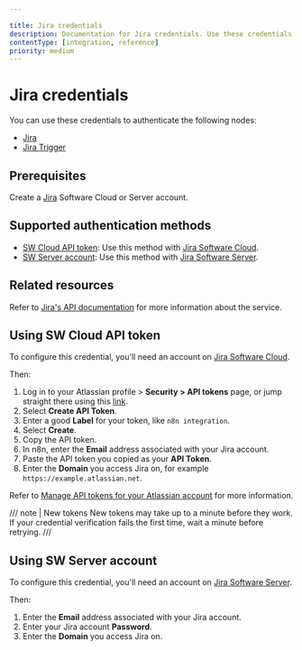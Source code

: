```yaml
---

title: Jira credentials
description: Documentation for Jira credentials. Use these credentials to authenticate Jira in n8n, a workflow automation platform.
contentType: [integration, reference]
priority: medium
---
```


# Jira credentials

You can use these credentials to authenticate the following nodes:

- [Jira](/integrations/builtin/app-nodes/n8n-nodes-base.jira.md)
- [Jira Trigger](/integrations/builtin/trigger-nodes/n8n-nodes-base.jiratrigger.md)

## Prerequisites

Create a [Jira](https://www.atlassian.com/software/jira) Software Cloud or Server account.

## Supported authentication methods

- [SW Cloud API token](#using-sw-cloud-api-token): Use this method with [Jira Software Cloud](https://www.atlassian.com/software/jira).
- [SW Server account](#using-sw-server-account): Use this method with [Jira Software Server](https://www.atlassian.com/software/jira/download.).

## Related resources

Refer to [Jira's API documentation](https://developer.atlassian.com/cloud/jira/platform/rest/v2/intro/#about) for more information about the service.

## Using SW Cloud API token

To configure this credential, you'll need an account on [Jira Software Cloud](https://www.atlassian.com/software/jira).

Then:

1. Log in to your Atlassian profile > **Security > API tokens** page, or jump straight there using this [link](https://id.atlassian.com/manage-profile/security/api-tokens).
2. Select **Create API Token**.
3. Enter a good **Label** for your token, like `n8n integration`.
4. Select **Create**.
5. Copy the API token.
6. In n8n, enter the **Email** address associated with your Jira account.
7. Paste the API token you copied as your **API Token**.
8. Enter the **Domain** you access Jira on, for example `https://example.atlassian.net`.

Refer to [Manage API tokens for your Atlassian account](https://support.atlassian.com/atlassian-account/docs/manage-api-tokens-for-your-atlassian-account/) for more information.

/// note | New tokens
New tokens may take up to a minute before they work. If your credential verification fails the first time, wait a minute before retrying.
///

## Using SW Server account

To configure this credential, you'll need an account on [Jira Software Server](https://www.atlassian.com/software/jira/download.).

Then:

1. Enter the **Email** address associated with your Jira account.
2. Enter your Jira account **Password**.
3. Enter the **Domain** you access Jira on.

